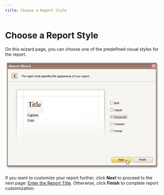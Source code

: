 ```yaml
---
title: Choose a Report Style
---
```

# Choose a Report Style
On this wizard page, you can choose one of the predefined visual styles for the report.

![RD_ReportWizard_Standard_8](../../../../../images/Img8326.png)

If you want to customize your report further, click **Next** to proceed to the next page: [Enter the Report Title](../../../../../../interface-elements-for-desktop/articles/report-designer/report-designer-for-winforms/report-wizard/data-bound-report/enter-the-report-title.md). Otherwise, click **Finish** to complete report customization.
